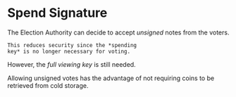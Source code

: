 # Spend Signature

The Election Authority can decide to accept
*unsigned* notes from the voters.

```admonish warning
This reduces security since the *spending
key* is no longer necessary for voting.
```

However, the *full viewing key* is still
needed.

Allowing unsigned votes has the advantage
of not requiring coins to be retrieved from
cold storage.

